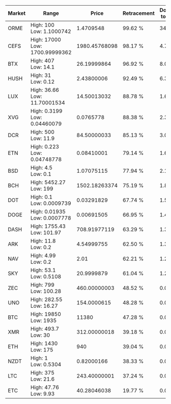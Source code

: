| Market | Range | Price| Retracement | Doubles to 50% |
| --- | --- | --- | --- | --- |
| ORME | High: 100<br />Low: 1.1000742 | 1.4709548 | 99.62 % | 34.37 |
| CEFS | High: 17000<br />Low: 1700.99999362 | 1980.45768098 | 98.17 % | 4.72 |
| BTX | High: 407<br />Low: 14.1 | 26.19999864 | 96.92 % | 8.04 |
| HUSH | High: 31<br />Low: 0.12 | 2.43800006 | 92.49 % | 6.38 |
| LUX | High: 36.66<br />Low: 11.70001534 | 14.50013032 | 88.78 % | 1.67 |
| XVG | High: 0.3199<br />Low: 0.04460079 | 0.0765778 | 88.38 % | 2.38 |
| DCR | High: 500<br />Low: 11.9 | 84.50000033 | 85.13 % | 3.03 |
| ETN | High: 0.223<br />Low: 0.04748778 | 0.08410001 | 79.14 % | 1.61 |
| BSD | High: 4.5<br />Low: 0.1 | 1.07075115 | 77.94 % | 2.15 |
| BCH | High: 5452.27<br />Low: 199 | 1502.18263374 | 75.19 % | 1.88 |
| DOT | High: 0.1<br />Low: 0.0009739 | 0.03291829 | 67.74 % | 1.53 |
| DOGE | High: 0.01935<br />Low: 0.0007778 | 0.00691505 | 66.95 % | 1.46 |
| DASH | High: 1755.43<br />Low: 101.97 | 708.91977119 | 63.29 % | 1.31 |
| ARK | High: 11.8<br />Low: 0.2 | 4.54999755 | 62.50 % | 1.32 |
| NAV | High: 4.99<br />Low: 0.2 | 2.01 | 62.21 % | 1.29 |
| SKY | High: 53.1<br />Low: 0.5108 | 20.9999879 | 61.04 % | 1.28 |
| ZEC | High: 799<br />Low: 100.28 | 460.00000003 | 48.52 % | 0.00 |
| UNO | High: 282.55<br />Low: 16.27 | 154.0000615 | 48.28 % | 0.00 |
| BTC | High: 19850<br />Low: 1935 | 11380 | 47.28 % | 0.00 |
| XMR | High: 493.7<br />Low: 30 | 312.00000018 | 39.18 % | 0.00 |
| ETH | High: 1430<br />Low: 175 | 940 | 39.04 % | 0.00 |
| NZDT | High: 1<br />Low: 0.5304 | 0.82000166 | 38.33 % | 0.00 |
| LTC | High: 375<br />Low: 21.6 | 243.40000001 | 37.24 % | 0.00 |
| ETC | High: 47.76<br />Low: 9.93 | 40.28046038 | 19.77 % | 0.00 |
